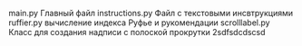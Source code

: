 main.py     Главный файл
instructions.py Файл с текстовыми инсвтрукциями
ruffier.py     вычисление индекса Руфье и рукомендации
scrolllabel.py    Класс для создания надписи с полоской прокрутки
2sdfsdcdscsd
